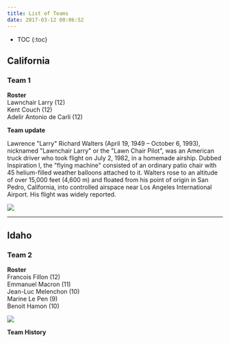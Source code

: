 ```yaml
---
title: List of Teams
date: 2017-03-12 00:06:52
---
```


* TOC
{:toc}


## California
### Team 1
**Roster**  
Lawnchair Larry (12)  
Kent Couch (12)  
Adelir Antonio de Carli (12)  

**Team update**  

Lawrence "Larry" Richard Walters (April 19, 1949 – October 6, 1993), nicknamed "Lawnchair Larry" or the "Lawn Chair Pilot", was an American truck driver who took flight on July 2, 1982, in a homemade airship. Dubbed Inspiration I, the "flying machine" consisted of an ordinary patio chair with 45 helium-filled weather balloons attached to it. Walters rose to an altitude of over 15,000 feet (4,600 m) and floated from his point of origin in San Pedro, California, into controlled airspace near Los Angeles International Airport. His flight was widely reported.

![](../images/lawn.jpg)

------

## Idaho
### Team 2  
**Roster**  
Francois Fillon (12)   
Emmanuel Macron (11)  
Jean-Luc Melenchon (10)  
Marine Le Pen (9)  
Benoit Hamon (10)  

![](../images/france.jpg)


**Team History**  


